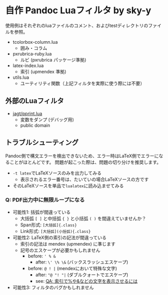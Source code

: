 # 自作 Pandoc Luaフィルタ by sky-y

使用例はそれぞれのluaファイルのコメント、およびtestディレクトリのファイルを参照。

- tcolorbox-column.lua
    - 囲み・コラム
- pxrubrica-ruby.lua
    - ルビ (pxrubrica パッケージ準拠)
- latex-index.lua
    - 索引 (upmendex 準拠)
- utils.lua
    - ユーティリティ関数（上記フィルタを実際に使う際には不要）

## 外部のLuaフィルタ

- [jagt/pprint.lua](https://github.com/jagt/pprint.lua)
    - 変数をダンプ (デバッグ用)
    - public domain

## トラブルシューティング

Pandoc側で構文エラーを検出できないため、エラー時はLaTeX側でエラーになることがほとんどです。
問題が起こった際は、問題の切り分けを推奨します。

- `-t latex`でLaTeXソースのみを出力してみる
    - 表示されるエラー番号は、たいていの場合LaTeXソースの方です
- そのLaTeXソースを単品で`lualatex`に読み込ませてみる

### Q: PDF出力中に無限ループになる

- 可能性1: 括弧が間違っている
    - 大括弧 `[ ]` と中括弧  `{ }` と小括弧 `( )` を間違えていませんか？
    - Span形式: `[大括弧]{.class}` 
    - Link形式: `[大括弧](小括弧){.class}`
- 可能性2: LaTeX側の索引の記法が間違っている
    - 索引の記法は mendex (upmendex) に準じます
    - 記号のエスケープが必要かもしれません
        - before: `' % &`
            - after: `\' \% \&` (バックスラッシュエスケープ)
        - before: `@ ! |` (mendexにおいて特殊な文字)
            - after: `"@ "! "|` (ダブルクォートでエスケープ)
            - see: [QA: 索引で%や&などの文字を表示させるには](https://oku.edu.mie-u.ac.jp/tex/mod/forum/discuss.php?d=2508)
- 可能性3: フィルタのバグかもしれません
